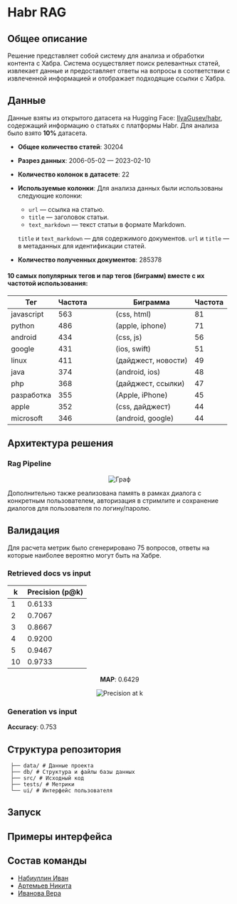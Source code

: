 # Habr RAG
## Общее описание
Решение представляет собой систему для анализа и обработки контента с Хабра. Система осуществляет поиск релевантных статей, извлекает данные и предоставляет ответы на вопросы в соответствии с извлеченной информацией и отображает подходящие ссылки с Хабра.
## Данные
Данные взяты из открытого датасета на Hugging Face: [IlyaGusev/habr](https://huggingface.co/datasets/IlyaGusev/habr), содержащий информацию о статьях с платформы Habr. Для анализа было взято **10%** датасета.
- **Общее количество статей**: 30204
- **Разрез данных**: 2006-05-02 — 2023-02-10
- **Количество колонок в датасете**: 22
- **Используемые колонки**:
Для анализа данных были использованы следующие колонки:
  - `url` — ссылка на статью.
  - `title` — заголовок статьи.
  - `text_markdown` — текст статьи в формате Markdown.

  `title` и `text_markdown` — для содержимого документов.
  `url` и `title` — в метаданных для идентификации статей.
- **Количество полученных документов**: 285378

#### 10 самых популярных тегов и пар тегов (биграмм) вместе с их частотой использования:
<div align="center">

| **Тег**         | **Частота** |          |          |          | **Биграмма**          | **Частота** |
|------------------|------------|----------|----------|----------|------------------------|-------------|
| javascript       | 563        |          |          |          | (css, html)            | 81          |
| python           | 486        |          |          |          | (apple, iphone)        | 71          |
| android          | 434        |          |          |          | (css, js)              | 56          |
| google           | 431        |          |          |          | (ios, swift)           | 51          |
| linux            | 411        |          |          |          | (дайджест, новости)    | 49          |
| java             | 374        |          |          |          | (android, ios)         | 48          |
| php              | 368        |          |          |          | (дайджест, ссылки)     | 47          |
| разработка       | 355        |          |          |          | (Apple, iPhone)        | 45          |
| apple            | 352        |          |          |          | (css, дайджест)        | 44          |
| microsoft        | 346        |          |          |          | (android, google)      | 44          |

</div>

## Архитектура решения
### Rag Pipeline
<div align="center">
    <img src="https://drive.google.com/uc?export=view&id=1S_GuFPctPRfCkeFDkhSSw5XKMuWIlfk0" alt="Граф">
</div>

Дополнительно также реализована память в рамках диалога с конкретным пользователем, авторизация в стримлите и сохранение диалогов для пользователя по логину/паролю.
## Валидация
Для расчета метрик было сгенерировано 75 вопросов, ответы на которые наиболее вероятно могут быть на Хабре.
### Retrieved docs vs input
<div align="center">

| **k**  | **Precision (p@k)** |
|--------|----------------------|
| 1      | 0.6133              |
| 2      | 0.7067              |
| 3      | 0.8667              |
| 4      | 0.9200              |
| 5      | 0.9467              |
| 10     | 0.9733              |

**MAP**: 0.6429

</div>

<div align="center">
    <img src="https://drive.google.com/uc?export=view&id=1-9GbsSSpT1JRNmmPsid-CL3Q7N4tv_S-" alt="Precision at k">
</div>

### Generation vs input
**Accuracy**: 0.753

## Структура репозитория
```
 ├── data/ # Данные проекта 
 ├── db/ # Структура и файлы базы данных 
 ├── src/ # Исходный код 
 ├── tests/ # Метрики 
 └── ui/ # Интерфейс пользователя 
 ```

## Запуск

## Примеры интерфейса 

## Состав команды
- [Набиуллин Иван](https://t.me/xenopupel)
- [Артемьев Никита](https://t.me/d_narti)
- [Иванова Вера](https://t.me/v_vnva)

